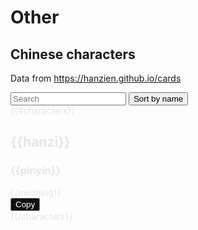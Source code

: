 <figure class="hero" style="--hero-image:url(https://source.unsplash.com/g-YsyUUwT9M/1800x600);"></figure>

# Other

## Chinese characters

Data from https://hanzien.github.io/cards
<div id="characters">
<input class="search" placeholder="Search" />
<button class="sort" data-sort="name">
  Sort by name
</button>
<section class="grid list" style="filter: invert(1);">
{{#characters}}
<div class="grid-item">
  <div class="grid-item-body">
      <h2>{{hanzi}}</h2>
      <h3  class="pinyin">{{pinyin}}</h3>
      <span class="name">{{meaning}}</span>
  </div>
  <div class="grid-item-footer">
    <button class="button copy" data-clipboard-text="{{{hanzi}}}" aria-label="Copied!">Copy</button>
  </div>
</div>
{{/characters}}
</section>
</div>